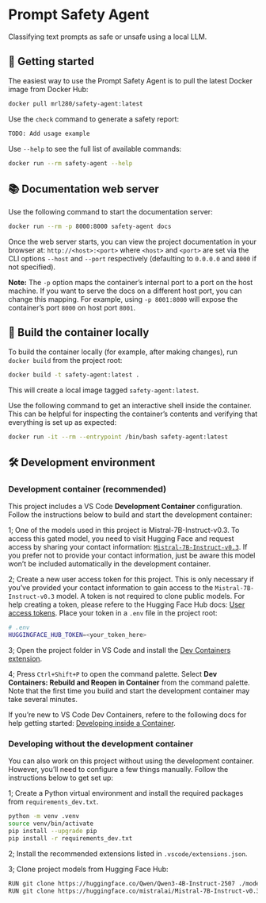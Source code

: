 # Prompt Safety Agent

Classifying text prompts as safe or unsafe using a local LLM.

## 🚀 Getting started

The easiest way to use the Prompt Safety Agent is to pull the latest Docker image from Docker Hub:

```bash
docker pull mrl280/safety-agent:latest
```

Use the `check` command to generate a safety report:

```bash
TODO: Add usage example
```

Use `--help` to see the full list of available commands:

```bash
docker run --rm safety-agent --help
```

## 📚 Documentation web server

Use the following command to start the documentation server:

```bash
docker run --rm -p 8000:8000 safety-agent docs
```

Once the web server starts, you can view the project documentation in your browser at: `http://<host>:<port>` where `<host>` and `<port>` are set via the CLI options `--host` and `--port` respectively (defaulting to `0.0.0.0` and `8000` if not specified).

**Note:** The `-p` option maps the container’s internal port to a port on the host machine. If you want to serve the docs on a different host port, you can change this mapping. For example, using `-p 8001:8000` will expose the container’s port `8000` on host port `8001`.

## 🐳 Build the container locally

To build the container locally (for example, after making changes), run `docker build` from the project root:

```bash
docker build -t safety-agent:latest .
```

This will create a local image tagged `safety-agent:latest`.

Use the following command to get an interactive shell inside the container. This can be helpful for inspecting the container’s contents and verifying that everything is set up as expected:

```bash
docker run -it --rm --entrypoint /bin/bash safety-agent:latest
```

## 🛠️ Development environment

### Development container (recommended)

This project includes a VS Code **Development Container** configuration. Follow the instructions below to build and start the development container:

1; One of the models used in this project is Mistral-7B-Instruct-v0.3. To access this gated model, you need to visit Hugging Face and request access by sharing your contact information: [`Mistral-7B-Instruct-v0.3`](https://huggingface.co/mistralai/Mistral-7B-Instruct-v0.3). If you prefer not to provide your contact information, just be aware this model won’t be included automatically in the development container.

2; Create a new user access token for this project. This is only necessary if you’ve provided your contact information to gain access to the `Mistral-7B-Instruct-v0.3` model. A token is not required to clone public models. For help creating a token, please refere to the Hugging Face Hub docs: [User access tokens](https://huggingface.co/docs/hub/en/security-tokens). Place your token in a `.env` file in the project root:

```bash
# .env
HUGGINGFACE_HUB_TOKEN=<your_token_here>
```

3; Open the project folder in VS Code and install the [Dev Containers extension](https://marketplace.visualstudio.com/items?itemName=ms-vscode-remote.remote-containers).

4; Press `Ctrl+Shift+P` to open the command palette. Select **Dev Containers: Rebuild and Reopen in Container** from the command palette. Note that the first time you build and start the development container may take several minutes.

If you’re new to VS Code Dev Containers, refere to the following docs for help getting started: [Developing inside a Container](https://code.visualstudio.com/docs/remote/containers).

### Developing without the development container

You can also work on this project without using the development container. However, you’ll need to configure a few things manually. Follow the instructions below to get set up:

1; Create a Python virtual environment and install the required packages from `requirements_dev.txt`.

```bash
python -m venv .venv
source venv/bin/activate
pip install --upgrade pip
pip install -r requirements_dev.txt
```

2; Install the recommended extensions listed in `.vscode/extensions.json`.

3; Clone project models from Hugging Face Hub:

```bash
RUN git clone https://huggingface.co/Qwen/Qwen3-4B-Instruct-2507 ./models/Qwen3-4B-Instruct-2507
RUN git clone https://huggingface.co/mistralai/Mistral-7B-Instruct-v0.3 ./models/Mistral-7B-Instruct-v0.3
```
